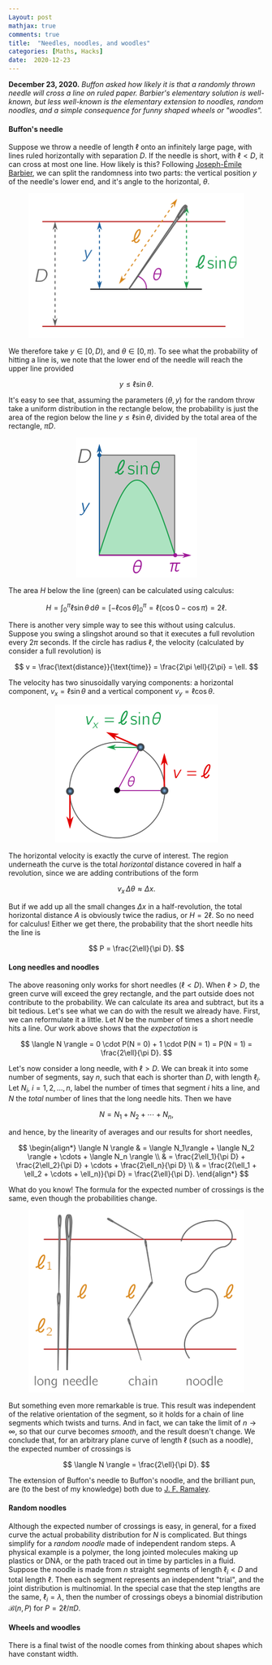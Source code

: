 ```yaml
---
Layout: post
mathjax: true
comments: true
title:  "Needles, noodles, and woodles"
categories: [Maths, Hacks]
date:  2020-12-23
---
```


**December 23, 2020.** *Buffon asked how likely it is that a randomly
  thrown needle will cross a line on ruled paper. Barbier's elementary
  solution is well-known, but less well-known is the elementary
  extension to noodles, random noodles, and a simple consequence for funny shaped
  wheels or "woodles".*

#### Buffon's needle

Suppose we throw a needle of length $\ell$ onto an infinitely large
page, with lines ruled horizontally with separation $D$.
If the needle is short, with $\ell < D$, it can cross at most one
line.
How likely is this?
Following
[Joseph-Émile Barbier](https://en.wikipedia.org/wiki/Joseph-%C3%89mile_Barbier),
we can split the randomness into two parts: the vertical position $y$ of the
needle's lower end, and it's angle to the horizontal, $\theta$.

<figure>
    <div style="text-align:center"><img src
    ="/images/posts/buffon1.png"/>
	</div>
	</figure>

We therefore take $y \in [0, D)$, and $\theta \in [0, \pi)$.
To see what the probability of hitting a line is, we note that the lower end of the needle will reach the upper line provided

$$
y \leq \ell \sin \theta.
$$

It's easy to see that, assuming the parameters $(\theta, y)$ for the random throw take a uniform distribution in the rectangle below, the probability is just the area of the region
below the line $y \leq \ell \sin \theta$, divided by the total area of the rectangle, $\pi D$.

<figure>
    <div style="text-align:center"><img src
    ="/images/posts/buffon2.png"/>
	</div>
	</figure>

The area $H$ below the line (green) can be calculated using calculus:

$$
H = \int_0^{\pi} \ell \sin \theta \, \text{d}\theta = \left[-\ell \cos\theta\right]^\pi_0
= \ell (\cos 0 - \cos \pi) = 2\ell.
$$

There is another very simple way to see this without using calculus.
Suppose you swing a slingshot around so that it executes a full revolution
every $2\pi$ seconds.
If the circle has radius $\ell$, the velocity (calculated by consider
a full revolution) is

$$
v = \frac{\text{distance}}{\text{time}} = \frac{2\pi \ell}{2\pi} = \ell.
$$

The velocity has two sinusoidally varying components: a horizontal
component, $v_x = \ell \sin \theta$ and a vertical component $v_y =
\ell \cos \theta$.

<figure>
    <div style="text-align:center"><img src
    ="/images/posts/buffon3.png"/>
	</div>
	</figure>

The horizontal velocity is exactly the curve of interest. The region
underneath the curve is the total *horizontal* distance covered in
half a revolution, since we are adding contributions of the form

$$
v_x \, \Delta \theta \approx \Delta x.
$$

But if we add up all the small changes $\Delta x$ in a
half-revolution, the total horizontal distance $A$ is obviously twice the
radius, or $H = 2\ell$. So no need for calculus!
Either we get there, the probability that the short needle hits the
line is

$$
P = \frac{2\ell}{\pi D}.
$$

#### Long needles and noodles

The above reasoning only works for short needles ($\ell < D$).
When $\ell > D$, the green curve will exceed the grey rectangle, and
the part outside does not contribute to the probability.
We can calculate its area and subtract, but its a bit tedious.
Let's see what we can do with the result we already have.
First, we can reformulate it a little.
Let $N$ be the number of times a short needle hits a line.
Our work above shows that the *expectation* is

$$
\langle N \rangle = 0 \cdot P(N = 0) + 1 \cdot P(N = 1) = P(N = 1) = \frac{2\ell}{\pi D}.
$$

Let's now consider a long needle, with $\ell > D$.
We can break it into some number of segments, say $n$, such that each is
shorter than $D$, with length $\ell_i$.
Let $N_i$, $i = 1, 2, \ldots, n$, label the number of times that
segment $i$ hits a line, and $N$ the *total* number of lines that the
long needle hits.
Then we have

$$
N = N_1 + N_2 + \cdots + N_n,
$$

and hence, by the linearity of averages and our results for short
needles,

$$
\begin{align*}
\langle N \rangle & = \langle N_1\rangle + \langle N_2 \rangle +
\cdots + \langle N_n \rangle \\
& = \frac{2\ell_1}{\pi D} + \frac{2\ell_2}{\pi D} + \cdots +
\frac{2\ell_n}{\pi D} \\
& = \frac{2(\ell_1 + \ell_2 + \cdots + \ell_n)}{\pi D} =
\frac{2\ell}{\pi D}.
\end{align*}
$$

What do you know! The formula for the expected number of
crossings is the same, even though the probabilities change.

<figure>
    <div style="text-align:center"><img src
    ="/images/posts/buffon4.png"/>
	</div>
	</figure>

But something even more remarkable is true.
This result was independent of the relative orientation of the
segment, so it holds for a chain of line segments which twists and
turns.
And in fact, we can take the limit of $n \to \infty$, so that our
curve becomes *smooth*, and the result doesn't change.
We conclude that, for an arbitrary plane curve of length $\ell$ (such
as a noodle), the expected number of crossings is

$$
\langle N \rangle = \frac{2\ell}{\pi D}.
$$

The extension of Buffon's needle to Buffon's noodle, and the brilliant
pun, are (to the best of my knowledge) both due to
[J. F. Ramaley](http://web1.sph.emory.edu/users/hwu30/teaching/statcomp/papers/ramaley.Buffon.69.pdf).

#### Random noodles

Although the expected number of crossings is easy, in general, for a
fixed curve the actual probability distribution for $N$ is complicated.
But things simplify for a *random noodle* made of independent random
steps.
A physical example is a polymer, the long jointed molecules making up
plastics or DNA, or the path traced out in time by particles in a fluid.
Suppose the noodle is made from $n$ straight segments of length
$\ell_i < D$ and total length $\ell$.
Then each segment represents an independent "trial", and the joint
distribution is multinomial.
In the special case that the step lengths are the same, $\ell_i =
\lambda$, then the number of crossings obeys a binomial distribution
$\mathcal{B}(n, P)$ for $P = 2\ell/\pi D$.

#### Wheels and woodles

There is a final twist of the noodle comes from thinking about shapes which
have constant width.
